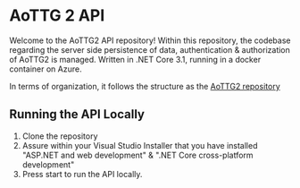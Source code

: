# AoTTG 2 API
Welcome to the AoTTG2 API repository! Within this repository, the codebase regarding the server side persistence of data, authentication & authorization of AoTTG2 is managed. Written in .NET Core 3.1, running in a docker container on Azure.

In terms of organization, it follows the structure as the [AoTTG2 repository](https://github.com/AoTTG-2/AoTTG-2)

## Running the API Locally
1. Clone the repository
2. Assure within your Visual Studio Installer that you have installed "ASP.NET and web development" & ".NET Core cross-platform development"
3. Press start to run the API locally.
